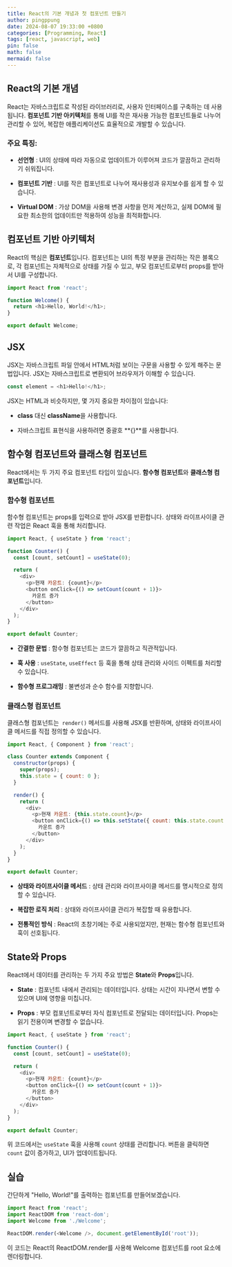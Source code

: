 ```yaml
---
title: React의 기본 개념과 첫 컴포넌트 만들기
author: pingppung
date: 2024-08-07 19:33:00 +0800
categories: [Programming, React]
tags: [react, javascript, web]
pin: false
math: false
mermaid: false
---
```

## React의 기본 개념

React는 자바스크립트로 작성된 라이브러리로, 사용자 인터페이스를 구축하는 데 사용됩니다. **컴포넌트 기반 아키텍처**를 통해 UI를 작은 재사용 가능한 컴포넌트들로 나누어 관리할 수 있어, 복잡한 애플리케이션도 효율적으로 개발할 수 있습니다.

### 주요 특징:
- **선언형** : UI의 상태에 따라 자동으로 업데이트가 이루어져 코드가 깔끔하고 관리하기 쉬워집니다.

- **컴포넌트 기반** : UI를 작은 컴포넌트로 나누어 재사용성과 유지보수를 쉽게 할 수 있습니다.

- **Virtual DOM** : 가상 DOM을 사용해 변경 사항을 먼저 계산하고, 실제 DOM에 필요한 최소한의 업데이트만 적용하여 성능을 최적화합니다.

## 컴포넌트 기반 아키텍처

React의 핵심은 **컴포넌트**입니다. 컴포넌트는 UI의 특정 부분을 관리하는 작은 블록으로, 각 컴포넌트는 자체적으로 상태를 가질 수 있고, 부모 컴포넌트로부터 props를 받아서 UI를 구성합니다.

```javascript
import React from 'react';

function Welcome() {
  return <h1>Hello, World!</h1>;
}

export default Welcome;
```

## JSX
JSX는 자바스크립트 파일 안에서 HTML처럼 보이는 구문을 사용할 수 있게 해주는 문법입니다. JSX는 자바스크립트로 변환되어 브라우저가 이해할 수 있습니다.

```javascript
const element = <h1>Hello!</h1>;
```

JSX는 HTML과 비슷하지만, 몇 가지 중요한 차이점이 있습니다:

- **class** 대신 **className**을 사용합니다.

- 자바스크립트 표현식을 사용하려면 중괄호 **{}**를 사용합니다.

## 함수형 컴포넌트와 클래스형 컴포넌트
React에서는 두 가지 주요 컴포넌트 타입이 있습니다. **함수형 컴포넌트**와 **클래스형 컴포넌트**입니다. 

### 함수형 컴포넌트
함수형 컴포넌트는 props를 입력으로 받아 JSX를 반환합니다. 상태와 라이프사이클 관련 작업은 React 훅을 통해 처리합니다.

```javascript
import React, { useState } from 'react';

function Counter() {
  const [count, setCount] = useState(0);

  return (
    <div>
      <p>현재 카운트: {count}</p>
      <button onClick={() => setCount(count + 1)}>
        카운트 증가
      </button>
    </div>
  );
}

export default Counter;
```
- **간결한 문법** : 함수형 컴포넌트는 코드가 깔끔하고 직관적입니다.

- **훅 사용** : `useState`, `useEffect` 등 훅을 통해 상태 관리와 사이드 이펙트를 처리할 수 있습니다.

- **함수형 프로그래밍** : 불변성과 순수 함수를 지향합니다.

### 클래스형 컴포넌트
클래스형 컴포넌트는` render()` 메서드를 사용해 JSX를 반환하며, 상태와 라이프사이클 메서드를 직접 정의할 수 있습니다.

```javascript
import React, { Component } from 'react';

class Counter extends Component {
  constructor(props) {
    super(props);
    this.state = { count: 0 };
  }

  render() {
    return (
      <div>
        <p>현재 카운트: {this.state.count}</p>
        <button onClick={() => this.setState({ count: this.state.count + 1 })}>
          카운트 증가
        </button>
      </div>
    );
  }
}

export default Counter;
```

- **상태와 라이프사이클 메서드** : 상태 관리와 라이프사이클 메서드를 명시적으로 정의할 수 있습니다.

- **복잡한 로직 처리** : 상태와 라이프사이클 관리가 복잡할 때 유용합니다.

- **전통적인 방식** : React의 초창기에는 주로 사용되었지만, 현재는 함수형 컴포넌트와 훅이 선호됩니다.

## State와 Props
React에서 데이터를 관리하는 두 가지 주요 방법은 **State**와 **Props**입니다.

- **State** : 컴포넌트 내에서 관리되는 데이터입니다. 상태는 시간이 지나면서 변할 수 있으며 UI에 영향을 미칩니다.

- **Props** : 부모 컴포넌트로부터 자식 컴포넌트로 전달되는 데이터입니다. Props는 읽기 전용이며 변경할 수 없습니다.

```javascript
import React, { useState } from 'react';

function Counter() {
  const [count, setCount] = useState(0);

  return (
    <div>
      <p>현재 카운트: {count}</p>
      <button onClick={() => setCount(count + 1)}>
        카운트 증가
      </button>
    </div>
  );
}

export default Counter;
```
위 코드에서는 `useState` 훅을 사용해 `count` 상태를 관리합니다. 버튼을 클릭하면 `count` 값이 증가하고, UI가 업데이트됩니다.


## 실습
간단하게 "Hello, World!"를 출력하는 컴포넌트를 만들어보겠습니다.

```javascript
import React from 'react';
import ReactDOM from 'react-dom';
import Welcome from './Welcome';

ReactDOM.render(<Welcome />, document.getElementById('root'));
```
이 코드는 React의 ReactDOM.render를 사용해 Welcome 컴포넌트를 root 요소에 렌더링합니다.